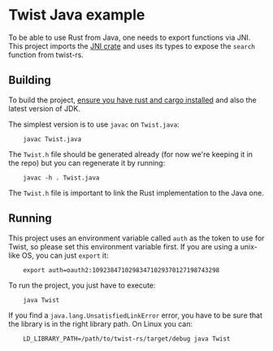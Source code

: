 Twist Java example
==================

To be able to use Rust from Java, one needs to export functions via JNI.  This
project imports the [JNI crate](https://crates.io/crates/jni) and uses its
types to expose the `search` function from twist-rs.

## Building

To build the project, [ensure you have rust and cargo
installed](https://www.rust-lang.org/tools/install) and also the latest version
of JDK.

The simplest version is to use `javac` on `Twist.java`:

        javac Twist.java

The `Twist.h` file should be generated already (for now we're keeping it in the
repo) but you can regenerate it by running:

        javac -h . Twist.java

The `Twist.h` file is important to link the Rust implementation to the Java one.

## Running

This project uses an environment variable called `auth` as the token to use for
Twist, so please set this environment variable first. If you are using a
unix-like OS, you can just `export` it:

        export auth=oauth2:10923847102983471029370127198743298

To run the project, you just have to execute:

        java Twist

If you find a `java.lang.UnsatisfiedLinkError` error, you have to be sure that
the library is in the right library path. On Linux you can:

        LD_LIBRARY_PATH=/path/to/twist-rs/target/debug java Twist
